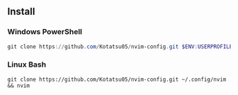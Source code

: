 ## Install

### Windows PowerShell

```powershell
git clone https://github.com/Kotatsu05/nvim-config.git $ENV:USERPROFILE\AppData\Local\nvim
```

### Linux Bash

```shell
git clone https://github.com/Kotatsu05/nvim-config.git ~/.config/nvim && nvim
```
